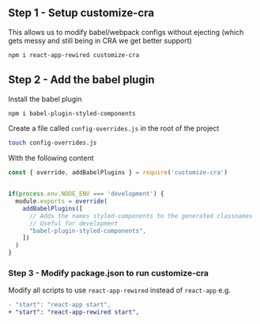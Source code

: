 ## Step 1 - Setup customize-cra
This allows us to modify babel/webpack configs without ejecting (which gets messy and still being in CRA we get better support)
```bash
npm i react-app-rewired customize-cra
```

## Step 2 - Add the babel plugin
Install the babel plugin
```bash
npm i babel-plugin-styled-components
```

Create a file called `config-overrides.js` in the root of the project

```bash
touch config-overrides.js
```

With the following content
```js
const { override, addBabelPlugins } = require('customize-cra')


if(process.env.NODE_ENV === 'development') {
  module.exports = override(
    addBabelPlugins([
      // Adds the names styled-components to the generated classnames
      // Useful for development
      "babel-plugin-styled-components",
    ])
  )
}
```

### Step 3 - Modify package.json to run customize-cra
Modify all scripts to use `react-app-rewired` instead of `react-app` e.g.
```diff
- "start": "react-app start",
+ "start": "react-app-rewired start",
```